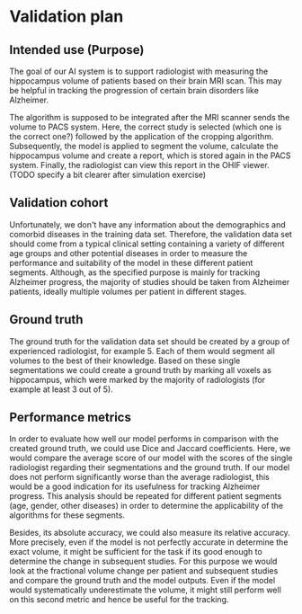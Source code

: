 # Validation plan

## Intended use (Purpose)

The goal of our AI system is to support radiologist with measuring the hippocampus volume of patients based on their 
brain MRI scan. This may be helpful in tracking the progression of certain brain disorders like Alzheimer.

The algorithm is supposed to be integrated after the MRI scanner sends the volume to PACS system. Here, the correct 
study is selected (which one is the correct one?) followed by the application of the cropping algorithm. 
Subsequently, the model is applied to segment the volume, calculate the 
hippocampus volume and create a report, which is stored again in the PACS system. Finally, the radiologist can view this
report in the OHIF viewer. (TODO specify a bit clearer after simulation exercise)

## Validation cohort

Unfortunately, we don't have any information about the demographics and comorbid diseases in the training data set. 
Therefore, the validation data set should come from a typical clinical setting containing a variety of different age 
groups and other potential diseases in order to measure the performance and suitability of the model in these 
different patient segments. Although, as the specified purpose is mainly for tracking Alzheimer progress, the majority of 
studies should be taken from Alzheimer patients, ideally multiple volumes per patient in different stages.

## Ground truth 

The ground truth for the validation data set should be created by a group of experienced radiologist, for example 5. 
Each of them would segment all volumes to the best of their knowledge. Based on these single segmentations we could 
create a ground truth by marking all voxels as hippocampus, which were marked by the majority of radiologists 
(for example at least 3 out of 5).    

## Performance metrics

In order to evaluate how well our model performs in comparison with the created ground truth, we could use Dice and 
Jaccard coefficients. Here, we would compare the average score of our model with the scores of the single radiologist 
regarding their segmentations and the ground truth. If our model does not perform significantly worse than the average
radiologist, this would be a good indication for its usefulness for tracking Alzheimer progress. This analysis should
be repeated for different patient segments (age, gender, other diseases) in order to determine the applicability of the 
algorithms for these segments.
   
Besides, its absolute accuracy, we could also measure its relative accuracy. More precisely, even if the model is not 
perfectly accurate in determine the exact volume, it might be sufficient for the task if its good enough to determine 
the change in subsequent studies. For this purpose we would look at the fractional volume change per patient and 
subsequent studies and compare the ground truth and the model outputs. Even if the model would systematically 
underestimate the volume, it might still perform well on this second metric and hence be useful for the tracking.       

